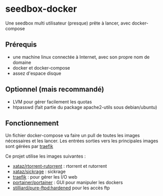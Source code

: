 # seedbox-docker
Une seedbox multi utilisateur (presque) prête à lancer, avec docker-compose

## Prérequis
- une machine linux connectée à Internet, avec son propre nom de domaine
- docker et docker-compose
- assez d'espace disque

## Optionnel (mais recommandé)
- LVM pour gérer facilement les quotas
- htpasswd (fait partie du package apache2-utils sous debian/ubuntu)

## Fonctionnement

Un fichier docker-compose va faire un pull de toutes les images nécessaires et les lancer. Les entrées sorties vers les principales images sont gérées par [traefik](https://traefik.io/)

Ce projet utilise les images suivantes :
- [xataz/rtorrent-rutorrent](https://hub.docker.com/r/xataz/rtorrent-rutorrent/) : rtorrent et rutorrent
- [xataz/sickrage](https://hub.docker.com/r/xataz/sickrage/) : sickrage
- [traefik](https://traefik.io/) : pour gérer les I/O web
- [portainer/portainer](https://hub.docker.com/r/portainer/portainer/) : GUI pour manipuler les dockers
- [stilliard/pure-ftpd:hardened](https://github.com/stilliard/docker-pure-ftpd) pour les accès ftp
